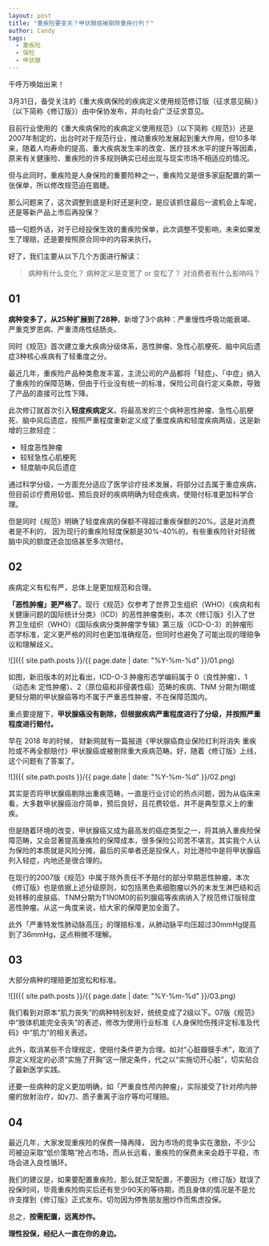 ```yaml
---
layout: post
title: "重疾险要变天？甲状腺癌被剔除重疾行列？"
author: Candy
tags: 
  - 重疾险
  - 保险
  - 甲状腺
---
```


千呼万唤始出来！

3月31日，备受关注的《重大疾病保险的疾病定义使用规范修订版（征求意见稿）》（以下简称《修订版》）由中保协发布，并向社会广泛征求意见。

目前行业使用的《重大疾病保险的疾病定义使用规范》（以下简称《规范》）还是2007年制定的，出台时对于规范行业，推动重疾险发展起到重大作用，但10多年来，随着人均寿命的提高、重大疾病发生率的改变、医疗技术水平的提升等因素，原来有关健康险、重疾险的许多规则确实已经出现与现实市场不相适应的情况。

但与此同时，重疾险是人身保险的重要险种之一，重疾险又是很多家庭配置的第一张保单，所以修改规范迫在眉睫。

那么问题来了，这次调整到底是利好还是利空，是应该抓住最后一波机会上车呢，还是等新产品上市后再投保？

插一句题外话，对于已经投保生效的重疾险保单，此次调整不受影响，未来如果发生了理赔，还是要按照原合同中的内容来执行。

好了，我们主要从以下几个方面进行解读：

> 病种有什么变化？ 
> 病种定义是变宽了 or 变松了？ 
> 对消费者有什么影响吗？

## 01

**病种变多了，从25种扩展到了28种**，新增了3个病种：严重慢性呼吸功能衰竭、严重克罗恩病、严重溃疡性结肠炎。

同时《规范》首次建立重大疾病分级体系，恶性肿瘤、急性心肌梗死、脑中风后遗症3种核心疾病有了轻重度之分。

最近几年，重疾险产品种类愈发丰富，主流公司的产品都将「轻症」、「中症」纳入了重疾险的保障范畴，但由于行业没有统一的标准，保险公司自行定义条款，导致了产品的直接可比性下降。

此次修订就首次引入**轻度疾病定义**，将最高发的三个病种恶性肿瘤、急性心肌梗死、脑中风后遗症，按照严重程度重新定义成了重度疾病和轻度疾病两级，这是新增的三款轻症：

- 轻度恶性肿瘤
- 较轻急性心肌梗死
- 轻度脑中风后遗症

通过科学分级，一方面充分适应了医学诊疗技术发展，将部分过去属于重症疾病，但目前诊疗费用较低、预后良好的疾病明确为轻症疾病，使赔付标准更加科学合理。

但是同时《规范》明确了轻度疾病的保额不得超过重疾保额的20%。这是对消费者是不利的， 因为现行的重疾险轻度保额是30%-40%的，有些重疾险针对轻微脑中风的额度还会加倍甚至多次赔付。

## 02

疾病定义有松有严，总体上是更加规范和合理。

**「恶性肿瘤」更严格了**。现行《规范》仅参考了世界卫生组织（WHO）《疾病和有关健康问题的国际统计分类》（ICD）的恶性肿瘤类别，本次《修订版》引入了世界卫生组织（WHO）《国际疾病分类肿瘤学专辑》第三版（ICD-O-3）的肿瘤形态学标准，定义更严格的同时也更加准确规范，但同时也避免了可能出现的理赔争议和理解歧义。

![]({{ site.path.posts }}/{{ page.date | date: "%Y-%m-%d" }}/01.png)

如图，新旧版本的对比看出，ICD-O-3 肿瘤形态学编码属于 0（良性肿瘤）、1（动态未 定性肿瘤）、2（原位癌和非侵袭性癌）范畴的疾病、TNM 分期为Ⅰ期或更轻分期的甲状腺癌等均不属于严重恶性肿瘤，不在保障范围内。

重点要提醒下，**甲状腺癌没有剔除，但根据疾病严重程度进行了分级，并按照严重程度进行赔付。**

早在 2018 年的时候， 财新网就有一篇报道《甲状腺癌商业保险红利将消失 重疾险或不再全额赔付》甲状腺癌或被剔除重大疾病范畴。好，随着《修订版》上线， 这个问题有了答案了。

![]({{ site.path.posts }}/{{ page.date | date: "%Y-%m-%d" }}/02.png)

其实是否将甲状腺癌剔除出重疾范畴，一直是行业讨论的热点问题，因为从临床来看，大多数甲状腺癌治疗简单，预后良好，且花费较低，并不是典型意义上的重疾。

但是随着环境的改变，甲状腺癌又成为最高发的癌症类型之一，将其纳入重疾险保障范畴，又会显著提高重疾险的保障成本，很多保险公司苦不堪言。其实我个人认为保险的本质就是风险分摊，最后的买单者还是投保人，对比港险中是将甲状腺癌列入轻症，内地还是很合理的。

在现行的2007版《规范》中属于除外责任不予赔付的部分早期恶性肿瘤，本次《修订版》也是依据上述分级原则，如包括黑色素细胞瘤以外的未发生淋巴结和远处转移的皮肤癌、TNM分期为T1N0M0的前列腺癌等疾病纳入了规范修订版轻度恶性肿瘤。从这一角度来说，给大家的保障更加全面了。

此外「严重特发性肺动脉高压」的理赔标准，从肺动脉平均压超过30mmHg提高到了36mmHg，这点稍微不理解。

## 03

大部分病种的理赔更加宽松和标准。

![]({{ site.path.posts }}/{{ page.date | date: "%Y-%m-%d" }}/03.png)

我们看到对原本“肌力丧失”的病种特别友好，统统变成了2级以下。07版《规范》中“肢体机能完全丧失”的表述，修改为使用行业标准《人身保险伤残评定标准及代码》中“肌力”的相关表述。

此外，取消某些不合理规定，使赔付条件更为合理。如对“心脏瓣膜手术”，取消了原定义规定的必须“实施了开胸”这一限定条件，代之以“实施切开心脏”，切实贴合了最新医学实践。

还要一些病种的定义更加明确，如「严重良性颅内肿瘤」，实际接受了针对颅内肿瘤的放射治疗，如γ刀、质子重离子治疗等均可理赔。

## 04

最近几年，大家发现重疾险的保费一降再降， 因为市场的竞争实在激励，不少公司被迫采取“低价策略”抢占市场，而从长远看，重疾险的保费未来会趋于平稳，市场会进入良性循环。

我们的建议是，如果要配置重疾险，那么就正常配置，不要因为《修订版》耽误了投保时间，毕竟重疾险购买后还有至少90天的等待期，而且身体的情况是不是允许支撑到《修订版》正式发布。切勿因为停售朋友圈炒作而焦虑投保。

总之，**按需配置，远离炒作。**

**理性投保，经纪人一直在你的身边。**
